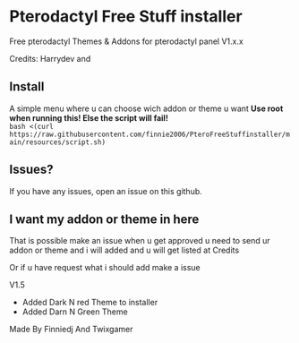 # Pterodactyl Free Stuff installer
Free pterodactyl Themes & Addons for pterodactyl panel V1.x.x

Credits: Harrydev and 

  
  
## Install
A simple menu where u can choose wich addon or theme u want
**Use root when running this! Else the script will fail!**  
`bash <(curl https://raw.githubusercontent.com/finnie2006/PteroFreeStuffinstaller/main/resources/script.sh)`

## Issues?
If you have any issues, open an issue on this github.

## I want my addon or theme in here
That is possible make an issue when u get approved u need to send ur addon or theme and i will added and u will get listed at Credits

Or if u have request what i should add make a issue

V1.5
- Added Dark N red Theme to installer
- Added Darn N Green Theme

Made By Finniedj And Twixgamer
